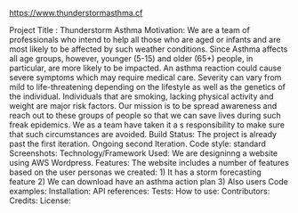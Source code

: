https://www.thunderstormasthma.cf

Project Title : Thunderstorm Asthma
Motivation: We are a team of professionals who intend to help all those who are aged or infants and are most likely to be affected by such weather conditions. Since Asthma affects all age groups, however, younger (5-15) and older (65+) people, in particular, are more likely to be impacted. An asthma reaction could cause severe symptoms which may require medical care. Severity can vary from mild to life-threatening depending on the lifestyle as well as the genetics of the individual. Individuals that are smoking, lacking physical activity and weight are major risk factors. Our mission is to be spread awareness and reach out to these groups of people so that we can save lives during such freak epidemics. We as a team have taken it a s responsibility to make sure that such circumstances are avoided.
Build Status: The project is already past the first iteration. Ongoing second Iteration.
Code style: standard
Screenshots:
Technology/Framework Used: We are designinng a website using AWS Wordpress.
Features: The website includes a number of features based on the user personas we created: 1) It has a storm forecasting feature 2) We can download have an asthma action plan 3) Also users
Code examples:
Installation:
API references:
Tests:
How to use:
Contributors:
Credits:
License:

